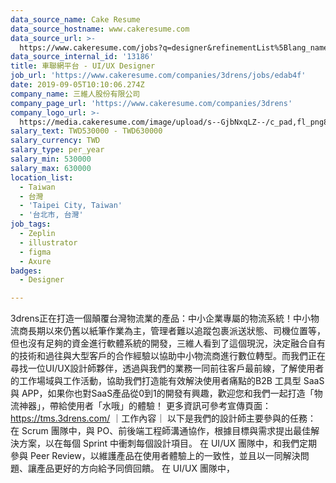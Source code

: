 ```yaml
---
data_source_name: Cake Resume
data_source_hostname: www.cakeresume.com
data_source_url: >-
  https://www.cakeresume.com/jobs?q=designer&refinementList%5Blang_name%5D%5B0%5D=English&refinementList%5Bsalary_type%5D=per_year
data_source_internal_id: '13186'
title: 車聯網平台 - UI/UX Designer
job_url: 'https://www.cakeresume.com/companies/3drens/jobs/edab4f'
date: 2019-09-05T10:10:06.274Z
company_name: 三維人股份有限公司
company_page_url: 'https://www.cakeresume.com/companies/3drens'
company_logo_url: >-
  https://media.cakeresume.com/image/upload/s--GjbNxqLZ--/c_pad,fl_png8,h_200,w_200/v1586935769/g1ecahxyojewz5xdadrk.png
salary_text: TWD530000 - TWD630000
salary_currency: TWD
salary_type: per_year
salary_min: 530000
salary_max: 630000
location_list:
  - Taiwan
  - 台灣
  - 'Taipei City, Taiwan'
  - '台北市, 台灣'
job_tags:
  - Zeplin
  - illustrator
  - figma
  - Axure
badges:
  - Designer

---
```


3drens正在打造一個顛覆台灣物流業的產品：中小企業專屬的物流系統！中小物流商長期以來仍舊以紙筆作業為主，管理者難以追蹤包裹派送狀態、司機位置等，但也沒有足夠的資金進行軟體系統的開發，三維人看到了這個現況，決定融合自有的技術和過往與大型客戶的合作經驗以協助中小物流商進行數位轉型。而我們正在尋找一位UI/UX設計師夥伴，透過與我們的業務一同前往客戶最前線，了解使用者的工作場域與工作活動，協助我們打造能有效解決使用者痛點的B2B 工具型 SaaS 與 APP，如果你也對SaaS產品從0到1的開發有興趣，歡迎您和我們一起打造「物流神器」，帶給使用者「水哦」的體驗！ 更多資訊可參考宣傳頁面： https://tms.3drens.com/ ｜工作內容｜ 以下是我們的設計師主要參與的任務： 在 Scrum 團隊中，與 PO、前後端工程師溝通協作，根據目標與需求提出最佳解決方案，以在每個 Sprint 中衝刺每個設計項目。 在 UI/UX 團隊中，和我們定期參與 Peer Review，以維護產品在使用者體驗上的一致性，並且以一同解決問題、讓產品更好的方向給予同儕回饋。 在 UI/UX 團隊中，